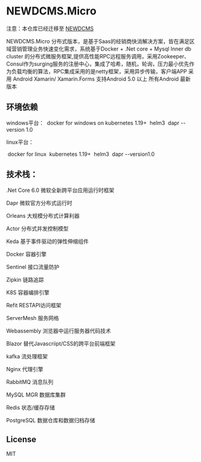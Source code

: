 # NEWDCMS.Micro

注意：本仓库已经迁移至 [NEWDCMS](https://github.com/NEWDCMS)

NEWDCMS.Micro 分布式版本，是基于Saas的经销商快消解决方案，皆在满足区域营销管理业务快速变化需求，系统基于Docker + .Net core + Mysql Inner db cluster 的分布式微服务框架,提供高性能RPC远程服务调用，采用Zookeeper、Consul作为surging服务的注册中心，集成了哈希，随机，轮询，压力最小优先作为负载均衡的算法，RPC集成采用的是netty框架，采用异步传输，客户端APP 采用 Android Xamarin/ Xamarin.Forms 支持Android 5.0 以上 所有Android 最新版本

## 环境依赖

windows平台：
​	docker for windows on kubernetes 1.19+
​	helm3
​	dapr  --version 1.0

linux平台：

​	docker for linux
​	kubernetes 1.19+
​	helm3
​	dapr --version1.0

## 技术栈：

.Net Core 6.0 微软全新跨平台应用运行时框架

Dapr 微软官方分布式运行时

Orleans 大规模分布式计算利器

Actor  分布式并发控制模型

Keda  基于事件驱动的弹性伸缩组件

Docker 容器引擎

Sentinel 接口流量防护

Zipkin 链路追踪

K8S 容器编排引擎

Refit  RESTAPI访问框架

ServerMesh  服务网格

Webassembly 浏览器中运行服务器代码技术

Blazor 替代Javascriipt/CSS的跨平台前端框架

kafka  流处理框架

Nginx 代理引擎

RabbitMQ 消息队列

MySQL MGR 数据库集群

Redis 状态/缓存存储

PostgreSQL 数据仓库和数据归档存储


## License

MIT
